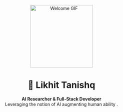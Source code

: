 <p align="center">  
  <img src="https://media4.giphy.com/media/11KzOet1ElBDz2/giphy.gif?cid=6c09b952ufa3xxbbm0mpuadm2zaik3wjp4m9luz2ly0lyz8d&ep=v1_internal_gif_by_id&rid=giphy.gif&ct=g" alt="Welcome GIF" width="200"/>  
</p>

<h1 align="center">🚀 Likhit Tanishq</h1>  
<p align="center">  
  <strong>AI Researcher & Full-Stack Developer</strong><br>  
Leveraging the notion of AI augmenting human ability .  
</p>

